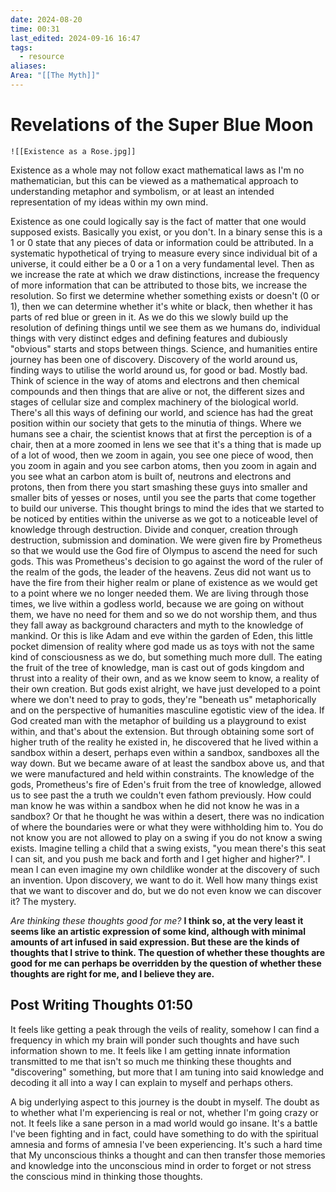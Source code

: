 ```yaml
---
date: 2024-08-20
time: 00:31
last_edited: 2024-09-16 16:47
tags:
  - resource
aliases: 
Area: "[[The Myth]]"
---
```

# Revelations of the Super Blue Moon
```ad-abstract
![[Existence as a Rose.jpg]]
```
Existence as a whole may not follow exact mathematical laws as I'm no mathematician, but this can be viewed as a mathematical approach to understanding metaphor and symbolism, or at least an intended representation of my ideas within my own mind.

Existence as one could logically say is the fact of matter that one would supposed exists. Basically you exist, or you don't. In a binary sense this is a 1 or 0 state that any pieces of data or information could be attributed. In a systematic hypothetical of trying to measure every since individual bit of a universe, it could either be a 0 or a 1 on a very fundamental level. Then as we increase the rate at which we draw distinctions, increase the frequency of more information that can be attributed to those bits, we increase the resolution. So first we determine whether something exists or doesn't (0 or 1), then we can determine whether it's white or black, then whether it has parts of red blue or green in it. As we do this we slowly build up the resolution of defining things until we see them as we humans do, individual things with very distinct edges and defining features and dubiously "obvious" starts and stops between things. Science, and humanities entire journey has been one of discovery. Discovery of the world around us, finding ways to utilise the world around us, for good or bad. Mostly bad. Think of science in the way of atoms and electrons and then chemical compounds and then things that are alive or not, the different sizes and stages of cellular size and complex machinery of the biological world. There's all this ways of defining our world, and science has had the great position within our society that gets to the minutia of things. Where we humans see a chair, the scientist knows that at first the perception is of a chair, then at a more zoomed in lens we see that it's a thing that is made up of a lot of wood, then we zoom in again, you see one piece of wood, then you zoom in again and you see carbon atoms, then you zoom in again and you see what an carbon atom is built of, neutrons and electrons and protons, then from there you start smashing these guys into smaller and smaller bits of yesses or noses, until you see the parts that come together to build our universe. This thought brings to mind the ides that we started to be noticed by entities within the universe as we got to a noticeable level of knowledge through destruction. Divide and conquer, creation through destruction, submission and domination. We were given fire by Prometheus so that we would use the God fire of Olympus to ascend the need for such gods. This was Prometheus's decision to go against the word of the ruler of the realm of the gods, the leader of the heavens. Zeus did not want us to have the fire from their higher realm or plane of existence as we would get to a point where we no longer needed them. We are living through those times, we live within a godless world, because we are going on without them, we have no need for them and so we do not worship them, and thus they fall away as background characters and myth to the knowledge of mankind. Or this is like Adam and eve within the garden of Eden, this little pocket dimension of reality where god made us as toys with not the same kind of consciousness as we do, but something much more dull. The eating the fruit of the tree of knowledge, man is cast out of gods kingdom and thrust into a reality of their own, and as we know seem to know, a reality of their own creation. But gods exist alright, we have just developed to a point where we don't need to pray to gods, they're "beneath us" metaphorically and on the perspective of humanities masculine egotistic view of the idea. If God created man with the metaphor of building us a playground to exist within, and that's about the extension. But through obtaining some sort of higher truth of the reality he existed in, he discovered that he lived within a sandbox within a desert, perhaps even within a sandbox, sandboxes all the way down. But we became aware of at least the sandbox above us, and that we were manufactured and held within constraints. The knowledge of the gods, Prometheus's fire of Eden's fruit from the tree of knowledge, allowed us to see past the a truth we couldn't even fathom previously. How could man know he was within a sandbox when he did not know he was in a sandbox? Or that he thought he was within a desert, there was no indication of where the boundaries were or what they were withholding him to. You do not know you are not allowed to play on a swing if you do not know a swing exists. Imagine telling a child that a swing exists, "you mean there's this seat I can sit, and you push me back and forth and I get higher and higher?". I mean I can even imagine my own childlike wonder at the discovery of such an invention. Upon discovery, we want to do it. Well how many things exist that we want to discover and do, but we do not even know we can discover it? The mystery.

*Are thinking these thoughts good for me?*
**I think so, at the very least it seems like an artistic expression of some kind, although with minimal amounts of art infused in said expression. But these are the kinds of thoughts that I strive to think. The question of whether these thoughts are good for me can perhaps be overridden by the question of whether these thoughts are right for me, and I believe they are.**

## Post Writing Thoughts 01:50
It feels like getting a peak through the veils of reality, somehow I can find a frequency in which my brain will ponder such thoughts and have such information shown to me. It feels like I am getting innate information transmitted to me that isn't so much me thinking these thoughts and "discovering" something, but more that I am tuning into said knowledge and decoding it all into a way I can explain to myself and perhaps others.

A big underlying aspect to this journey is the doubt in myself. The doubt as to whether what I'm experiencing is real or not, whether I'm going crazy or not. It feels like a sane person in a mad world would go insane. It's a battle I've been fighting and in fact, could have something to do with the spiritual amnesia and forms of amnesia I've been experiencing. It's such a hard time that My unconscious thinks a thought and can then transfer those memories and knowledge into the unconscious mind in order to forget or not stress the conscious mind in thinking those thoughts.
